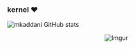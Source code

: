 ### kernel ❤️ 

![mkaddani GitHub stats](https://github-readme-stats.vercel.app/api?username=mkaddani&theme=chartreuse-dark&show_icons=true)

<span style="display:block;text-align:center">![Imgur](https://i.imgur.com/vBvTkhT.gif)</span>


<!--
**mkaddani/mkaddani** is a ✨ _special_ ✨ repository because its `README.md` (this file) appears on your GitHub profile.

Here are some ideas to get you started:

- 🔭 I’m currently working on ...
- 🌱 I’m currently learning ...
- 👯 I’m looking to collaborate on ...
- 🤔 I’m looking for help with ...
- 💬 Ask me about ...
- 📫 How to reach me: ...
- 😄 Pronouns: ...
- ⚡ Fun fact: ...
-->
